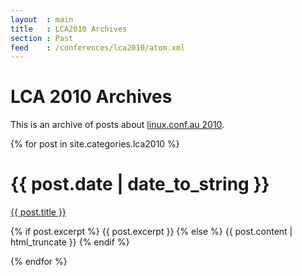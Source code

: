 ```yaml
---
layout  : main
title   : LCA2010 Archives
section : Past
feed    : /conferences/lca2010/atom.xml
---
```


LCA 2010 Archives
=================

This is an archive of posts about [linux.conf.au 2010][lca2010].

[lca2010]: http://www.lca2010.org.nz/

{% for post in site.categories.lca2010 %}
<div class="section list">
  <h1>{{ post.date | date_to_string }}</h1>
  <p class="line">
    <a class="title" href="{{ post.url }}">{{ post.title }}</a>
  </p>
  <p class="excerpt">{% if post.excerpt %}
	{{ post.excerpt }}
  {% else %}
    {{ post.content | html_truncate }}
  {% endif %}</p>
</div>
{% endfor %}